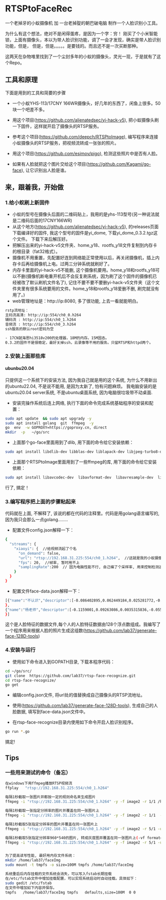 # RTSPtoFaceRec
一个老掉牙的小蚁摄像机 加 一台老掉腚的朝巴破电脑  制作一个人脸识别小工具。

为什么有这个想法，绝对不是闲得蛋疼，是因为一个字：穷！
刚买了个小米智能锁，上面有摄像头，本以为带人脸识别功能，调了一会才发现，确实是带人脸识别功能，但是，
但是，但是。。。。。是要钱的。而且还不是一次买断那种。

这两天在杂物堆里找到了一个尘封多年的小蚁的摄像头，灵光一现，于是就有了这个Repo。


## 工具和原理
下面是用到的工具和简要的步骤

- 一个小蚁YHS-113/17CNY 166WR摄像头，好几年的东西了，闲鱼上很多。50块一个吧差不多。
  
- 用这个项目(https://github.com/alienatedsec/yi-hack-v5), 把小蚁摄像头刷一下固件，这样就开启了摄像头的RTSP服务。

- 参考这个项目(https://github.com/deepch/RTSPtoImage), 编写程序来连接小蚁摄像头的RTSP服务，把视频流转成一张张的照片。

- 用这个项目(https://github.com/esimov/pigo), 检测这些照片中是否有人脸。

- 如果有人脸就把这个图片交给这个项目(https://github.com/Kagami/go-face), 让它识别出人脸是谁。

## 来，跟着我，开始做

### 1.给小蚁刷上新固件
- 小蚁的型号在摄像头后面的二维码贴上，我用的是yhs-113型号(另一种说法就是二维码后面的17CNY166WR)
- 从这个地方(https://github.com/alienatedsec/yi-hack-v5), 的releases页面下载编译好的固件, 我这个型号的固件是yi_dome, 下载yi_dome_0.3.2.tgz这个文件。
下载下来后解压好。 
- 把解压出来的yi-hack-v5文件夹、home_y18、rootfs_y18文件复制到内存卡的根目录（fat32格式）。
- 摄像机不用重置，先配置好连到网络能正常使用以后，再关闭摄像机，插上内存卡后再给摄像机上电。过两三分钟系统就刷好了。
- 内存卡里面的yi-hack-v5不能删, 这个摄像机要用。home_y18和rootfs_y18可以不删(摄像机断电重开机后不会反复刷系统，因为刷了这个固件的摄像机已经被改了默认刷机文件名了), 记住不要不要不要删yi-hack-v5文件夹（这个文件夹里有很多系统要用的文件。home_y18和rootfs_y18爱删不删, 刷完就没有用了。)
- web管理地址是：http://ip:8080, 多了很功能, 上去一看就能明白。
```bash
rstp流地址：
主码流高清: http://ip:554/ch0_0.h264
辅码流 : http://ip:554/ch0_1.h264
音频流 : http://ip:554/ch0_3.h264
ssh服务的默认root密码为空

- 17CN就海思hi3518v200的处理器，18M的内存。15M固态。
0.3.2的固件不是很稳定，最好关掉ssh，云录像等不用的服务。只留RTSP和httpd两个。
```

### 2.安装上面那些库
#### ubunbu20.04
只提供这一个系统下的安装方法, 因为我自己就是用的这个系统, 为什么不用新出的ubuntu22.04, 不是说不能用, 是因为太新了, 怕有问题麻烦。
我电脑安装的是ubuntu20.04 server系统, 不是ubuntu桌面系统, 因为电脑很垃圾带不动桌面.
- 安装完操作系统后连上网络, 执行下面的命令完成系统基础程序的安装和配置：
```bash
sudo apt update  && sudo apt upgrady -y
sudo apt install golang  git  ffmpeg  -y
go  env  -w GOPROXY=https://goproxy.cn, direct
mkdir  -p   ~/go/src
```
- 上面那个go-face里面用到了dlib, 用下面的命令给它安装依赖：
```bash
sudo apt install libdlib-dev libblas-dev liblapack-dev libjpeg-turbo8-dev libatlas-base-dev
```

- 上面那个RTSPtoImage里面用到了一些ffmpeg的库, 用下面的命令给它安装依赖：
```bash
sudo apt install libavcodec-dev  libavformat-dev  libavresample-dev  libswscale-dev
```

行了, 搞定！

### 3.编写程序把上面的步骤粘起来
代码就在上面, 不解释了, 该说的都在代码的注释里。代码是用golang语言编写的, 因为我只会那么一点golang........

- 配置文件config.json解释一下：
```bash
{
  "streams": {
    "xiaoyi": {  //给视频流起了个名
      "on_demand": false,
      "url": "rtsp://192.168.31.225:554/ch0_1.h264",  //这就是我的小蚁摄像机RTSP的地址, 我用的是辅码流。
      "fps": 20,  //帧率, 暂时用不上
      "samplingRate":200  // 因为电脑性能不行, 自己编了个采样率, 用来控制检测速度的。
    }
  }
}
```


- 配置文件face-data.json解释一下：
```bash
[{"name":"不认识","descriptor":[-0.086402895,0.062449184,0.025281772,-0.009759135,-0.076491865,-0.064023325,-0.040512057,-0.157585205,0.137831153,-0.106937215,0.24599106,-0.12431721,-0.191693885,-0.08147765,-0.11236507,0.255513065,-0.23072328,-0.112731145,-0.03360492,-0.032514189,0.07166216,0.014985042,0.003708921,0.088701943,-0.119844575,-0.324208085,-0.074863277,-0.118751262,-0.021223529,-0.073263458,-0.001774842,0.13434302,-0.14869849,-0.041081177,0.040243549,0.060301265,-8.71335E-05,-0.040631263,0.215542345,0.001988182,-0.22200241,0.036800291,0.104752845,0.265269695,0.129051788,0.039235579,0.005628372,-0.147551495,0.12083431,-0.14273316,-0.034898025,0.125377785,0.087508404,0.069152422,0.021131133,-0.13263075,0.060253563,0.07951126,-0.188309025,0.022543276,0.080808008,-0.115117245,0.009295596,-0.07170093,0.21518027,0.028408698,-0.109116545,-0.131378645,0.10627839,-0.14796075,-0.10411008,0.043264372,-0.110221635,-0.191448145,-0.36577347,-0.030245966,0.364821325,0.098646549,-0.190443975,0.080678125,0.023957553,-0.053486413,0.130695993,0.19222275,-0.022794363,0.019647024,-0.06424305,-0.027084,0.174070805,-0.043240131,-0.014647769,0.21065591,-0.038219288,0.032520585,0.010140643,0.017078017,-0.110517103,0.05279175,-0.085269262,-0.002775514,0.016622106,-0.02873386,0.011908661,0.061259529,-0.15876859,0.112683435,-0.030069245,0.003977443,-0.020185009,0.034421181,-0.10986702,-0.026641504,0.141332565,-0.242618605,0.195348715,0.16779973,0.034253812,0.129698445,0.117613575,0.097841295,-0.05830558,0.00868199,-0.185684965,-0.04591856,0.131664145,-0.064163616,0.116699835,-0.005825664]
},
{"name":"杨老师","descriptor":[-0.1159001,0.09263086,0.0035315836,-0.05554646,-0.12823397,-0.06515299,-0.056935456,-0.16845298,0.17980391,-0.12318635,0.24090745,-0.14977786,-0.17863044,-0.07701772,-0.16076702,0.31423423,-0.24079233,-0.10512808,-0.02752084,-0.04456017,0.04039625,-0.0074459766,0.021002386,0.13501738,-0.14683314,-0.3867429,-0.060152464,-0.12205729,-0.06866231,-0.06346952,0.002346863,0.19863264,-0.15344058,-0.026065439,0.03514251,0.08698663,0.017542275,-0.03569204,0.20831482,0.0054261843,-0.2556521,0.021006221,0.1502506,0.25756842,0.116998866,0.019827325,0.03345234,-0.13459077,0.144613,-0.14897116,-0.07909307,0.10195791,0.060774878,0.019279614,0.0580177,-0.13151145,0.042931125,0.09834204,-0.18176971,-0.026620638,0.052940886,-0.09984687,-0.026971336,-0.12301793,0.24215722,0.07947438,-0.11810785,-0.10671544,0.14092323,-0.14055648,-0.0759744,0.023722753,-0.09704798,-0.20509142,-0.39267457,-0.040415365,0.3663631,0.14050837,-0.15795466,0.09033715,0.037092745,-0.048454795,0.092696995,0.2019112,-0.046125486,0.040454436,-0.03608166,-0.025072712,0.16190164,-0.029369472,0.017310027,0.21564318,-0.047905046,0.049919203,-0.04239881,-0.0065827826,-0.16572133,0.058782343,-0.094047084,0.021720782,-0.0022751018,-0.011840454,0.020022474,0.054937173,-0.19528738,0.06903831,-0.04523987,-0.021006031,-0.041255984,0.084276654,-0.09607051,-0.034084138,0.12846239,-0.24399525,0.16876882,0.17153835,0.011270084,0.15957515,0.1532768,0.07538282,-0.042439796,-0.0006385939,-0.16411084,-0.050656885,0.16210714,-0.12667571,0.10326011,-0.013752969]
}]
```
这个是人脸特征的数据文件,每个人的人脸特征数据由128个浮点数组成。我编写了一个程序用来根据人脸的照片生成这组数(https://github.com/lab37/generate-face-128D-tools)

### 4.安装与运行
- 使用如下命令进入到GOPATH目录, 下载本程序代码：
```bash
cd ~/go/src/
git clone  https://github.com/lab37/rtsp-face-recognize.git
cd rtsp-face-recognize/
go get
```
- 编辑config.json文件, 将url处的值替换成自己摄像头的RTSP流地址。

- 使用(https://github.com/lab37/generate-face-128D-tools), 生成自己的人脸数据, 填写到face-data.json文件中。

- 在rtsp-face-recognize目录内使用如下命令开启人脸识别程序。

```bash
go run *.go
```
搞定!

## Tips
### 一些用来测试的命令（备忘）
```bash
在windows下用ffmpeg播放RTSP视频流
ffplay   "rtsp://192.168.31.225:554/ch0_1.h264"
 
每隔1秒截取一张图片并都按一定的规则命名来生成图片
ffmpeg -i "rtsp://192.168.31.225:554/ch0_1.h264" -y -f image2 -r 1/1 /home/lab37/faceImg/img%03d.jpg

每隔1秒截取一张指定分辨率的图片并覆盖在同一张图片上
ffmpeg -i "rtsp://192.168.31.225:554/ch0_1.h264" -y -f image2 -r 1/1  -update  1 -s 640x480 /home/lab37/faceImg/rtsp.jpg

每隔1秒截取5张指定分辨率的图片并覆盖在同一张图片上
ffmpeg -i "rtsp://192.168.31.225:554/ch0_1.h264" -y -f image2 -r 5/1 -update 1  /home/lab37/faceImg/rtsp.jpg

每隔1秒截取5张指定分辨率960*540的图片, 转成灰度图并覆盖在同一张图片上(-vf format=gray是转为灰度图)
ffmpeg -i "rtsp://192.168.31.225:554/ch0_1.h264" -y -f image2 -r 5/1 -update 1   -s 960x540  -vf format=gray  /home/lab37/faceImg/rtsp.jpg


为了提高读写性能, 最好用内存文件系统：
mkdir /home/lab37/faceImg
sudo mount -t tmpfs -o size=100M tmpfs /home/lab37/faceImg

系统重启后内存挂载的文件系统会消失，可以写入fstab长期挂载
在/etc/fstab文件中增加挂载配置，可以实现系统启动时自动挂载。具体如下：
sudo gedit /etc/fstab
在文件中增加如下内容并保存。
tmpfs	/home/lab37/faceImg	tmpfs	defaults,size=100M	0 0
```

